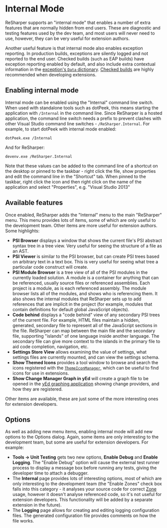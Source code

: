 ---
---

# Internal Mode

ReSharper supports an "internal mode" that enables a number of extra features that are normally hidden from end users. These are diagnostic and testing features used by the dev team, and most users will never need to use, however, they can be very useful for extension authors.

Another useful feature is that internal mode also enables exception reporting. In production builds, exceptions are silently logged and not reported to the end user. Checked builds (such as EAP builds) have exception reporting enabled by default, and also include extra contextual information in the [exception's `Data` dictionary](http://msdn.microsoft.com/en-us/library/system.exception.data(v=vs.110).aspx). [Checked builds](Tools.md) are highly recommended when developing extensions.

## Enabling internal mode

Internal mode can be enabled using the "Internal" command line switch. When used with standalone tools such as dotPeek, this means starting the application with `/Internal` in the command line. Since ReSharper is a hosted application, the command line switch needs a prefix to prevent clashes with other Visual Studio command line switches - `/ReSharper.Internal`. For example, to start dotPeek with internal mode enabled:

```
dotPeek.exe /Internal
```

And for ReSharper:

```
devenv.exe /ReSharper.Internal
```

Note that these values can be added to the command line of a shortcut on the desktop or pinned to the taskbar - right click the file, show properties and edit the command line in the "Shortcut" tab. When pinned to the taskbar, right click the icon and then right click on the name of the application and select "Properties", e.g. "Visual Studio 2013"

## Available features

Once enabled, ReSharper adds the "Internal" menu to the main "ReSharper" menu. This menu provides lots of items, some of which are only useful to the development team. Other items are more useful for extension authors. Some highlights:

* **PSI Browser** displays a window that shows the current file's PSI abstract syntax tree in a tree view. Very useful for seeing the structure of a file as an AST.
* **PSI Viewer** is similar to the PSI browser, but can create PSI trees based on arbitrary text in a text box. This is very useful for seeing what tree a particular code construct will create.
* **PSI Module Browser** is a tree view of all of the PSI modules in the currently loaded solution. A module is a container for anything that can be referenced, usually source files or referenced assemblies. Each project is a module, as is each referenced assembly. The module browser lists all of the modules, and shows who is referencing them. It also shows the internal modules that ReSharper sets up to add references that are implicit in the project (for example, modules that contain definitions for default global JavaScript objects).
* **Code behind** displays a "code behind" view of any secondary PSI trees of the current file. For example, HTML files maintain a hidden, generated, secondary file to represent all of the JavaScript sections in the file. ReSharper can map between the main file and the secondary file, supporting "islands" of one language inside another language. The secondary file can give more context to the islands in the primary file to aid code completion, navigation, etc.
* **Settings Store View** allows examining the value of settings, what settings files are currently mounted, and can view the settings schema.
* **Show Themed Icons** provides a tool window to browse and search the icons registered with the [`ThemeIconManager`](/Platform/Shell/Theming/Icons.md), which can be useful to find icons for use in extensions.
* **Show Change Manager Graph in yEd** will create a graph file to be opened in the [yEd graphing application](http://www.yworks.com/en/products/yfiles/yed/) showing change providers, and how they are registered.

Other items are available, these are just some of the more interesting ones for extension developers.

## Options

As well as adding new menu items, enabling internal mode will add new options to the Options dialog. Again, some items are only interesting to the development team, but some are useful for extension developers. For example:

* **Tools → Unit Testing** gets two new options, **Enable Debug** and **Enable Logging**. The "Enable Debug" option will cause the external test runner process to display a message box before running any tests, giving the developer time to attach a debugger.
* The **Internal** page provides lots of interesting options, most of which are only interesting to the development team (the "Enable Zones" check box falls into this category - it analyses your source code for correct [Zone](../Platform/Zones.md) usage, however it doesn't analyse referenced code, so it's not useful for extension developers. This functionality will be added by a separate extension in the future).
* The **Logging** page allows for creating and editing logging configuration files. The generated configuration file provides comments on how the file works.
